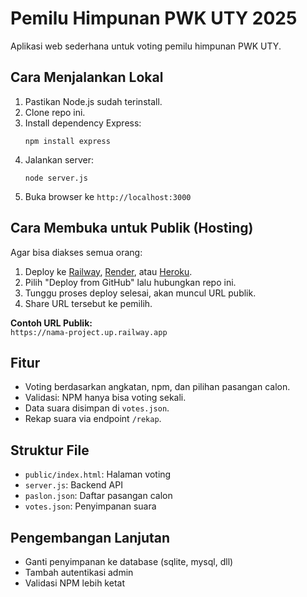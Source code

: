 # Pemilu Himpunan PWK UTY 2025

Aplikasi web sederhana untuk voting pemilu himpunan PWK UTY.

## Cara Menjalankan Lokal

1. Pastikan Node.js sudah terinstall.
2. Clone repo ini.
3. Install dependency Express:
   ```
   npm install express
   ```
4. Jalankan server:
   ```
   node server.js
   ```
5. Buka browser ke `http://localhost:3000`

## Cara Membuka untuk Publik (Hosting)

Agar bisa diakses semua orang:
1. Deploy ke [Railway](https://railway.app), [Render](https://render.com), atau [Heroku](https://heroku.com).
2. Pilih "Deploy from GitHub" lalu hubungkan repo ini.
3. Tunggu proses deploy selesai, akan muncul URL publik.
4. Share URL tersebut ke pemilih.

**Contoh URL Publik:**  
`https://nama-project.up.railway.app`

## Fitur

- Voting berdasarkan angkatan, npm, dan pilihan pasangan calon.
- Validasi: NPM hanya bisa voting sekali.
- Data suara disimpan di `votes.json`.
- Rekap suara via endpoint `/rekap`.

## Struktur File

- `public/index.html`: Halaman voting
- `server.js`: Backend API
- `paslon.json`: Daftar pasangan calon
- `votes.json`: Penyimpanan suara

## Pengembangan Lanjutan

- Ganti penyimpanan ke database (sqlite, mysql, dll)
- Tambah autentikasi admin
- Validasi NPM lebih ketat